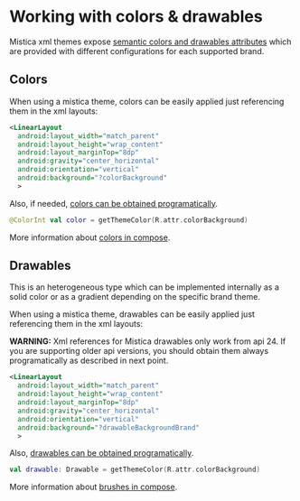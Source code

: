 # Working with colors & drawables

Mistica xml themes expose [semantic colors and drawables attributes](library/src/main/res/values/attrs_autogenerated.xml) which are provided with different configurations for each supported brand.

## Colors

When using a mistica theme, colors can be easily applied just referencing them in the xml layouts:

```xml
<LinearLayout
  android:layout_width="match_parent"
  android:layout_height="wrap_content"
  android:layout_marginTop="8dp"
  android:gravity="center_horizontal"
  android:orientation="vertical"
  android:background="?colorBackground"
  >
```

Also, if needed, [colors can be obtained programatically](library/src/main/java/com/telefonica/mistica/util/ColorUtils.kt).

```kotlin
@ColorInt val color = getThemeColor(R.attr.colorBackground)
```

More information about [colors in compose](library/src/main/java/com/telefonica/mistica/compose#colors).

## Drawables

This is an heterogeneous type which can be implemented internally as a solid color or as a gradient depending on the specific brand theme.

When using a mistica theme, drawables can be easily applied just referencing them in the xml layouts:

**WARNING:** Xml references for Mistica drawables only work from api 24. If you are supporting older api versions, you should obtain them always programatically as described in next point.

```xml
<LinearLayout
  android:layout_width="match_parent"
  android:layout_height="wrap_content"
  android:layout_marginTop="8dp"
  android:gravity="center_horizontal"
  android:orientation="vertical"
  android:background="?drawableBackgroundBrand"
  >
```

Also, [drawables can be obtained programatically](library/src/main/java/com/telefonica/mistica/util/DrawableUtils.kt).

```kotlin
val drawable: Drawable = getThemeColor(R.attr.colorBackground)
```

More information about [brushes in compose](library/src/main/java/com/telefonica/mistica/compose#brushes).
